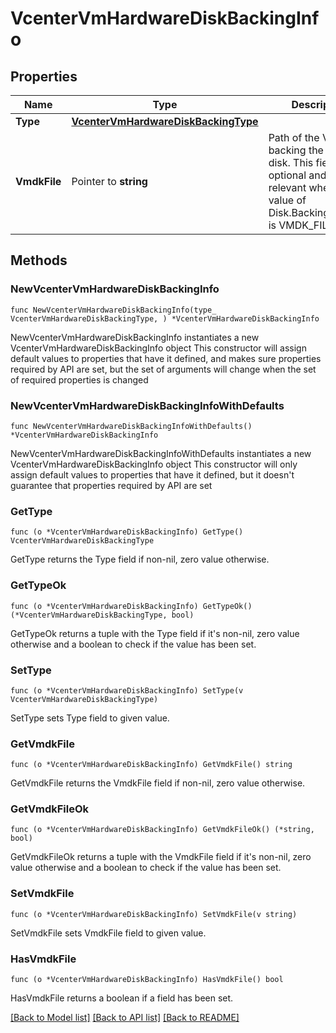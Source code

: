 # VcenterVmHardwareDiskBackingInfo

## Properties

Name | Type | Description | Notes
------------ | ------------- | ------------- | -------------
**Type** | [**VcenterVmHardwareDiskBackingType**](VcenterVmHardwareDiskBackingType.md) |  | 
**VmdkFile** | Pointer to **string** | Path of the VMDK file backing the virtual disk. This field is optional and it is only relevant when the value of Disk.BackingInfo.type is VMDK_FILE. | [optional] 

## Methods

### NewVcenterVmHardwareDiskBackingInfo

`func NewVcenterVmHardwareDiskBackingInfo(type_ VcenterVmHardwareDiskBackingType, ) *VcenterVmHardwareDiskBackingInfo`

NewVcenterVmHardwareDiskBackingInfo instantiates a new VcenterVmHardwareDiskBackingInfo object
This constructor will assign default values to properties that have it defined,
and makes sure properties required by API are set, but the set of arguments
will change when the set of required properties is changed

### NewVcenterVmHardwareDiskBackingInfoWithDefaults

`func NewVcenterVmHardwareDiskBackingInfoWithDefaults() *VcenterVmHardwareDiskBackingInfo`

NewVcenterVmHardwareDiskBackingInfoWithDefaults instantiates a new VcenterVmHardwareDiskBackingInfo object
This constructor will only assign default values to properties that have it defined,
but it doesn't guarantee that properties required by API are set

### GetType

`func (o *VcenterVmHardwareDiskBackingInfo) GetType() VcenterVmHardwareDiskBackingType`

GetType returns the Type field if non-nil, zero value otherwise.

### GetTypeOk

`func (o *VcenterVmHardwareDiskBackingInfo) GetTypeOk() (*VcenterVmHardwareDiskBackingType, bool)`

GetTypeOk returns a tuple with the Type field if it's non-nil, zero value otherwise
and a boolean to check if the value has been set.

### SetType

`func (o *VcenterVmHardwareDiskBackingInfo) SetType(v VcenterVmHardwareDiskBackingType)`

SetType sets Type field to given value.


### GetVmdkFile

`func (o *VcenterVmHardwareDiskBackingInfo) GetVmdkFile() string`

GetVmdkFile returns the VmdkFile field if non-nil, zero value otherwise.

### GetVmdkFileOk

`func (o *VcenterVmHardwareDiskBackingInfo) GetVmdkFileOk() (*string, bool)`

GetVmdkFileOk returns a tuple with the VmdkFile field if it's non-nil, zero value otherwise
and a boolean to check if the value has been set.

### SetVmdkFile

`func (o *VcenterVmHardwareDiskBackingInfo) SetVmdkFile(v string)`

SetVmdkFile sets VmdkFile field to given value.

### HasVmdkFile

`func (o *VcenterVmHardwareDiskBackingInfo) HasVmdkFile() bool`

HasVmdkFile returns a boolean if a field has been set.


[[Back to Model list]](../README.md#documentation-for-models) [[Back to API list]](../README.md#documentation-for-api-endpoints) [[Back to README]](../README.md)


